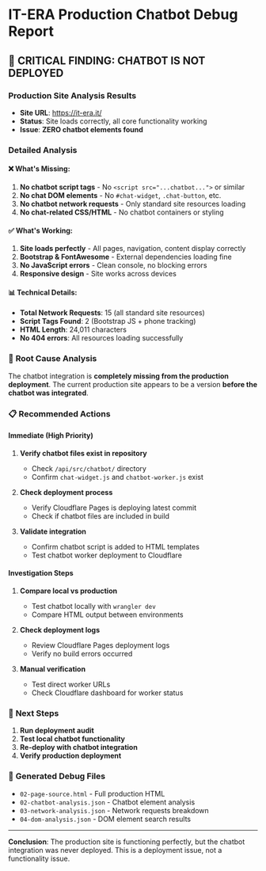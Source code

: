 # IT-ERA Production Chatbot Debug Report

## 🚨 **CRITICAL FINDING: CHATBOT IS NOT DEPLOYED**

### Production Site Analysis Results
- **Site URL**: https://it-era.it/
- **Status**: Site loads correctly, all core functionality working
- **Issue**: **ZERO chatbot elements found**

### Detailed Analysis

#### ❌ **What's Missing:**
1. **No chatbot script tags** - No `<script src="...chatbot...">` or similar
2. **No chat DOM elements** - No `#chat-widget`, `.chat-button`, etc.
3. **No chatbot network requests** - Only standard site resources loading
4. **No chat-related CSS/HTML** - No chatbot containers or styling

#### ✅ **What's Working:**
1. **Site loads perfectly** - All pages, navigation, content display correctly
2. **Bootstrap & FontAwesome** - External dependencies loading fine
3. **No JavaScript errors** - Clean console, no blocking errors
4. **Responsive design** - Site works across devices

#### 📊 **Technical Details:**
- **Total Network Requests**: 15 (all standard site resources)
- **Script Tags Found**: 2 (Bootstrap JS + phone tracking)
- **HTML Length**: 24,011 characters
- **No 404 errors**: All resources loading successfully

### 🎯 **Root Cause Analysis**

The chatbot integration is **completely missing from the production deployment**. The current production site appears to be a version **before the chatbot was integrated**.

### 📋 **Recommended Actions**

#### **Immediate (High Priority)**
1. **Verify chatbot files exist in repository**
   - Check `/api/src/chatbot/` directory
   - Confirm `chat-widget.js` and `chatbot-worker.js` exist

2. **Check deployment process**
   - Verify Cloudflare Pages is deploying latest commit
   - Check if chatbot files are included in build

3. **Validate integration**
   - Confirm chatbot script is added to HTML templates
   - Test chatbot worker deployment to Cloudflare

#### **Investigation Steps**
1. **Compare local vs production**
   - Test chatbot locally with `wrangler dev`
   - Compare HTML output between environments

2. **Check deployment logs**
   - Review Cloudflare Pages deployment logs
   - Verify no build errors occurred

3. **Manual verification**
   - Test direct worker URLs
   - Check Cloudflare dashboard for worker status

### 🔧 **Next Steps**

1. **Run deployment audit**
2. **Test local chatbot functionality** 
3. **Re-deploy with chatbot integration**
4. **Verify production deployment**

### 📁 **Generated Debug Files**
- `02-page-source.html` - Full production HTML
- `02-chatbot-analysis.json` - Chatbot element analysis
- `03-network-analysis.json` - Network requests breakdown
- `04-dom-analysis.json` - DOM element search results

---

**Conclusion**: The production site is functioning perfectly, but the chatbot integration was never deployed. This is a deployment issue, not a functionality issue.